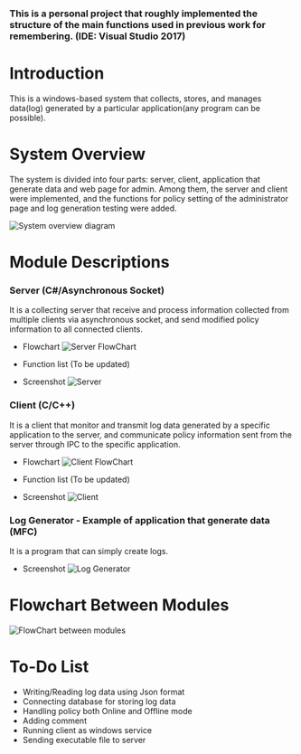 ### This is a personal project that roughly implemented the structure of the main functions used in previous work for remembering. (IDE: Visual Studio 2017)

# Introduction
This is a windows-based system that collects, stores, and manages data(log) generated by a particular application(any program can be possible).


# System Overview

The system is divided into four parts: server, client, application that generate data and web page for admin. Among them, the server and client were implemented, and the functions for policy setting of the administrator page and log generation testing were added.

![System overview diagram](https://user-images.githubusercontent.com/67772643/86521595-08db2800-be21-11ea-89a8-41a1d208ae07.png)


# Module Descriptions

### Server (C#/Asynchronous Socket)

It is a collecting server that receive and process information collected from multiple clients via asynchronous socket, and send modified policy information to all connected clients.

* Flowchart
![Server FlowChart](https://user-images.githubusercontent.com/67772643/86544226-106b0180-bef3-11ea-8222-4d954893533b.png)

* Function list
  (To be updated)
  
* Screenshot
![Server](https://user-images.githubusercontent.com/67772643/86551905-68663000-bf14-11ea-9edd-9abdec87d64f.png)

### Client (C/C++)

It is a client that monitor and transmit log data generated by a specific application to the server, and communicate policy information sent from the server through IPC to the specific application.

* Flowchart
![Client FlowChart](https://user-images.githubusercontent.com/67772643/86551015-ea088e80-bf11-11ea-90fb-43905cbccd62.png)

* Function list
  (To be updated)
  
* Screenshot
![Client](https://user-images.githubusercontent.com/67772643/86551925-76b44c00-bf14-11ea-8610-27f4b9e72f0b.png)

### Log Generator - Example of application that generate data (MFC)
It is a program that can simply create logs.

* Screenshot
![Log Generator](https://user-images.githubusercontent.com/67772643/86551948-89c71c00-bf14-11ea-8cf5-ccc996f3f158.png)

# Flowchart Between Modules

![FlowChart between modules](https://user-images.githubusercontent.com/67772643/86551038-f7be1400-bf11-11ea-8904-1c7cfb263284.png)

# To-Do List
* Writing/Reading log data using Json format
* Connecting database for storing log data
* Handling policy both Online and Offline mode
* Adding comment
* Running client as windows service
* Sending executable file to server
